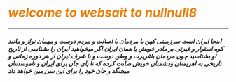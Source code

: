 <!DOCTYPE html>
<html lang="en">
<head>
    <meta charset="UTF-8">
    <meta name="viewport" content="width=device-width, initial-scale=1.0">
    <title>Document</title>
</head>
<body>
  <h1 style="color: rgb(233, 129, 9);"><b><var>welcome to websait to nullnull8</var></b></h1>
  <hr><h4><var>اینجا ایران است سرزمینی کهن با مردمان با اصالت و مردم دوست و مهمان نواز و مانند کوه استوار و غیرتی بر مادر خویش یا همان ایران اگر میخواهید ایران را بشناسی از تاریخ او بشناسید چون مردمان باغریرت و وطن دوست و با شرف ایران از هر دوره زمانی و تاریخی به اهریمنان ودشمنان خویش صابت کرده که تا پای جان برای ایران و ناموسشان میجنگد و جان خود را برای این سرزمین خواهد داد</var></h4>  
</body>
</html>
